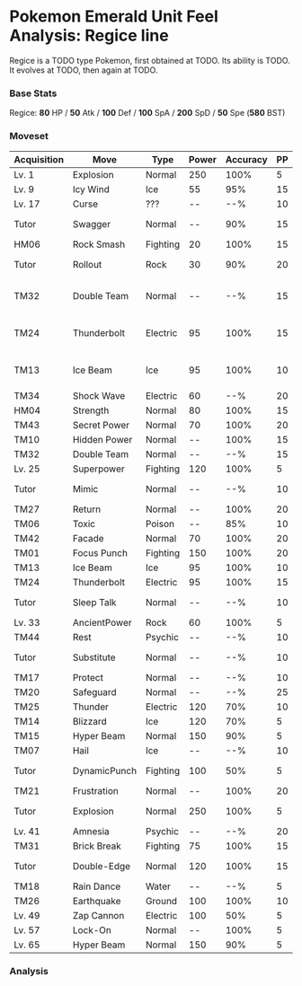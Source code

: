 # Pokemon Emerald Unit Feel Analysis: Regice line

Regice is a TODO type Pokemon, first obtained at TODO. Its ability is TODO. It evolves at TODO, then again at TODO.

### Base Stats

Regice: **80** HP / **50** Atk / **100** Def / **100** SpA / **200** SpD / **50** Spe (**580** BST)

### Moveset

|Acquisition|Move        |Type    |Power|Accuracy|PP |Notes                    |
|---        |---         |---     |---  |---     |---|---                      |
|Lv. 1      |Explosion   |Normal  |250  |100%    |5  |                         |
|Lv. 9      |Icy Wind    |Ice     |55   |95%     |15 |                         |
|Lv. 17     |Curse       |???     |--   |--%     |10 |                         |
|Tutor      |Swagger     |Normal  |--   |90%     |15 |Emerald only             |
|HM06       |Rock Smash  |Fighting|20   |100%    |15 |                         |
|Tutor      |Rollout     |Rock    |30   |90%     |20 |Emerald only             |
|TM32       |Double Team |Normal  |--   |--%     |15 |Buy at Game Corner       |
|TM24       |Thunderbolt |Electric|95   |100%    |15 |Buy at Game Corner       |
|TM13       |Ice Beam    |Ice     |95   |100%    |10 |Buy at Game Corner       |
|TM34       |Shock Wave  |Electric|60   |--%     |20 |                         |
|HM04       |Strength    |Normal  |80   |100%    |15 |                         |
|TM43       |Secret Power|Normal  |70   |100%    |20 |                         |
|TM10       |Hidden Power|Normal  |--   |100%    |15 |                         |
|TM32       |Double Team |Normal  |--   |--%     |15 |                         |
|Lv. 25     |Superpower  |Fighting|120  |100%    |5  |                         |
|Tutor      |Mimic       |Normal  |--   |--%     |10 |Emerald only             |
|TM27       |Return      |Normal  |--   |100%    |20 |                         |
|TM06       |Toxic       |Poison  |--   |85%     |10 |                         |
|TM42       |Facade      |Normal  |70   |100%    |20 |                         |
|TM01       |Focus Punch |Fighting|150  |100%    |20 |                         |
|TM13       |Ice Beam    |Ice     |95   |100%    |10 |                         |
|TM24       |Thunderbolt |Electric|95   |100%    |15 |                         |
|Tutor      |Sleep Talk  |Normal  |--   |--%     |10 |Emerald only             |
|Lv. 33     |AncientPower|Rock    |60   |100%    |5  |                         |
|TM44       |Rest        |Psychic |--   |--%     |10 |                         |
|Tutor      |Substitute  |Normal  |--   |--%     |10 |Emerald only             |
|TM17       |Protect     |Normal  |--   |--%     |10 |                         |
|TM20       |Safeguard   |Normal  |--   |--%     |25 |                         |
|TM25       |Thunder     |Electric|120  |70%     |10 |                         |
|TM14       |Blizzard    |Ice     |120  |70%     |5  |                         |
|TM15       |Hyper Beam  |Normal  |150  |90%     |5  |                         |
|TM07       |Hail        |Ice     |--   |--%     |10 |                         |
|Tutor      |DynamicPunch|Fighting|100  |50%     |5  |Emerald only             |
|TM21       |Frustration |Normal  |--   |100%    |20 |                         |
|Tutor      |Explosion   |Normal  |250  |100%    |5  |Emerald only             |
|Lv. 41     |Amnesia     |Psychic |--   |--%     |20 |                         |
|TM31       |Brick Break |Fighting|75   |100%    |15 |                         |
|Tutor      |Double-Edge |Normal  |120  |100%    |15 |Emerald only             |
|TM18       |Rain Dance  |Water   |--   |--%     |5  |                         |
|TM26       |Earthquake  |Ground  |100  |100%    |10 |                         |
|Lv. 49     |Zap Cannon  |Electric|100  |50%     |5  |                         |
|Lv. 57     |Lock-On     |Normal  |--   |100%    |5  |                         |
|Lv. 65     |Hyper Beam  |Normal  |150  |90%     |5  |                         |

### Analysis